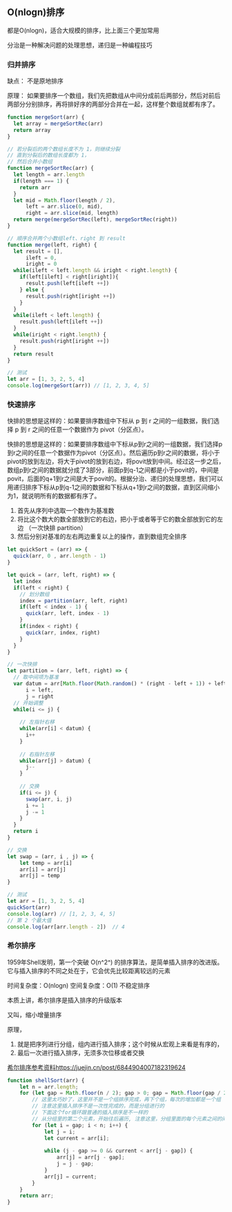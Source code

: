 ## O(nlogn)排序

都是O(nlogn)，适合大规模的排序，比上面三个更加常用

分治是一种解决问题的处理思想，递归是一种编程技巧

### 归并排序

缺点： 不是原地排序

原理： 如果要排序一个数组，我们先把数组从中间分成前后两部分，然后对前后两部分分别排序，再将排好序的两部分合并在一起，这样整个数组就都有序了。

```js
function mergeSort(arr) {
  let array = mergeSortRec(arr)
  return array
}

// 若分裂后的两个数组长度不为 1，则继续分裂
// 直到分裂后的数组长度都为 1，
// 然后合并小数组
function mergeSortRec(arr) {
  let length = arr.length
  if(length === 1) {
    return arr
  }
  let mid = Math.floor(length / 2),
      left = arr.slice(0, mid),
      right = arr.slice(mid, length)
  return merge(mergeSortRec(left), mergeSortRec(right))
}

// 顺序合并两个小数组left、right 到 result
function merge(left, right) {
  let result = [],
      ileft = 0,
      iright = 0
  while(ileft < left.length && iright < right.length) {
    if(left[ileft] < right[iright]){
      result.push(left[ileft ++])
    } else {
      result.push(right[iright ++])
    }
  }
  while(ileft < left.length) {
    result.push(left[ileft ++])
  }
  while(iright < right.length) {
    result.push(right[iright ++])
  }
  return result
}

// 测试
let arr = [1, 3, 2, 5, 4]
console.log(mergeSort(arr)) // [1, 2, 3, 4, 5]
```


### 快速排序

快排的思想是这样的：如果要排序数组中下标从 p 到 r 之间的一组数据，我们选择 p 到 r 之间的任意一个数据作为 pivot（分区点）。

快排的思想是这样的：如果要排序数组中下标从p到r之间的一组数据，我们选择p到r之间的任意一个数据作为pivot（分区点）。然后遍历p到r之间的数据，将小于pivot的放到左边，将大于pivot的放到右边，将povit放到中间。经过这一步之后，数组p到r之间的数据就分成了3部分，前面p到q-1之间都是小于povit的，中间是povit，后面的q+1到r之间是大于povit的。根据分治、递归的处理思想，我们可以用递归排序下标从p到q-1之间的数据和下标从q+1到r之间的数据，直到区间缩小为1，就说明所有的数据都有序了。

1. 首先从序列中选取一个数作为基准数
2. 将比这个数大的数全部放到它的右边，把小于或者等于它的数全部放到它的左边 （一次快排 partition）
3. 然后分别对基准的左右两边重复以上的操作，直到数组完全排序
```js
let quickSort = (arr) => {
  quick(arr, 0 , arr.length - 1)
}

let quick = (arr, left, right) => {
  let index
  if(left < right) {
    // 划分数组
    index = partition(arr, left, right)
    if(left < index - 1) {
      quick(arr, left, index - 1)
    }
    if(index < right) {
      quick(arr, index, right)
    }
  }
}

// 一次快排
let partition = (arr, left, right) => {
  // 取中间项为基准
  var datum = arr[Math.floor(Math.random() * (right - left + 1)) + left],
      i = left,
      j = right
  // 开始调整
  while(i <= j) {
    
    // 左指针右移
    while(arr[i] < datum) {
      i++
    }
    
    // 右指针左移
    while(arr[j] > datum) {
      j--
    }
    
    // 交换
    if(i <= j) {
      swap(arr, i, j)
      i += 1
      j -= 1
    }
  }
  return i
}

// 交换
let swap = (arr, i , j) => {
    let temp = arr[i]
    arr[i] = arr[j]
    arr[j] = temp
}

// 测试
let arr = [1, 3, 2, 5, 4]
quickSort(arr)
console.log(arr) // [1, 2, 3, 4, 5]
// 第 2 个最大值
console.log(arr[arr.length - 2])  // 4
```




### 希尔排序

1959年Shell发明，第一个突破 O(n^2^) 的排序算法，是简单插入排序的改进版。它与插入排序的不同之处在于，它会优先比较距离较远的元素

时间复杂度：O(nlogn)
空间复杂度：O(1)
不稳定排序

本质上讲，希尔排序是插入排序的升级版本

又叫，缩小增量排序

原理，
1. 就是把序列进行分组，组内进行插入排序；这个时候从宏观上来看是有序的，
2. 最后一次进行插入排序，无须多次位移或者交换

[希尔排序参考资料https://juejin.cn/post/6844904007182319624](https://juejin.cn/post/6844904007182319624)

```js
function shellSort(arr) {
    let n = arr.length;
    for (let gap = Math.floor(n / 2); gap > 0; gap = Math.floor(gap / 2)) {
        // 这里太巧妙了，这里并不是一个组排序完成，再下个组，每次的增加都是一个组
        // 注意这里插入排序不是一次性完成的，而是分组进行的
        // 下面这个for循环跟普通的插入排序是不一样的
        // 从分组里的第二个元素，开始往后遍历, 注意这里，分组里面的每个元素之间的间隔是gap
        for (let i = gap; i < n; i++) {
            let j = i;
            let current = arr[i];
            
            while (j - gap >= 0 && current < arr[j - gap]) {
                arr[j] = arr[j - gap];
                j = j - gap;
            }
            arr[j] = current;
        }
    }
    return arr;
}
```